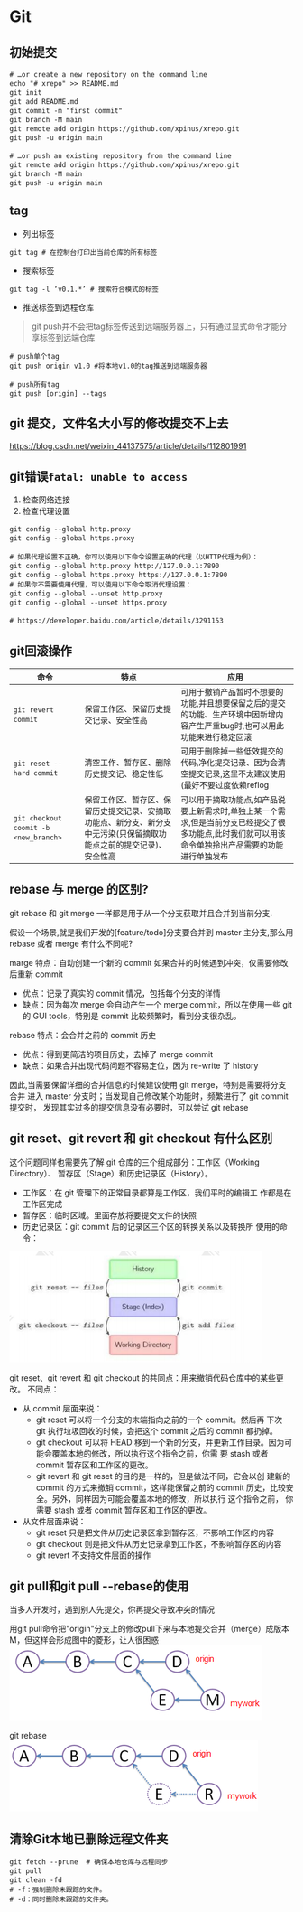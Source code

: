 # Git

## 初始提交
```shell
# …or create a new repository on the command line
echo "# xrepo" >> README.md
git init
git add README.md
git commit -m "first commit"
git branch -M main
git remote add origin https://github.com/xpinus/xrepo.git
git push -u origin main

# …or push an existing repository from the command line
git remote add origin https://github.com/xpinus/xrepo.git
git branch -M main
git push -u origin main
```

## tag
- 列出标签
```shell
git tag # 在控制台打印出当前仓库的所有标签
```
- 搜索标签
```shell
git tag -l ‘v0.1.*’ # 搜索符合模式的标签
```
- 推送标签到远程仓库
> git push并不会把tag标签传送到远端服务器上，只有通过显式命令才能分享标签到远端仓库
```shell
# push单个tag
git push origin v1.0 #将本地v1.0的tag推送到远端服务器

# push所有tag
git push [origin] --tags
```

## git 提交，文件名大小写的修改提交不上去

https://blog.csdn.net/weixin_44137575/article/details/112801991


## git错误`fatal: unable to access`
1. 检查网络连接
2. 检查代理设置
```shell
git config --global http.proxy
git config --global https.proxy

# 如果代理设置不正确，你可以使用以下命令设置正确的代理（以HTTP代理为例）：
git config --global http.proxy http://127.0.0.1:7890
git config --global https.proxy https://127.0.0.1:7890
# 如果你不需要使用代理，可以使用以下命令取消代理设置：
git config --global --unset http.proxy
git config --global --unset https.proxy

# https://developer.baidu.com/article/details/3291153
```

## git回滚操作

|命令|特点|应用|
|---|---|---|
|`git revert commit`|保留工作区、保留历史提交记录、安全性高 | 可用于撤销产品暂时不想要的功能,并且想要保留之后的提交的功能、生产环境中因新增内容产生严重bug时,也可以用此功能来进行稳定回滚|
|`git reset --hard commit`|清空工作、暂存区、删除历史提交记、稳定性低|可用于删除掉一些低效提交的代码,净化提交记录、因为会清空提交记录,这里不太建议使用(最好不要过度依赖reflog|
|`git checkout coomit -b <new_branch>`|保留工作区、暂存区、保留历史提交记录、安摘取功能点、新分支、新分支中无污染(只保留摘取功能点之前的提交记录)、安全性高|可以用于摘取功能点,如产品说要上新需求时,单独上某一个需求,但是当前分支已经提交了很多功能点,此时我们就可以用该命令单独拎出产品需要的功能进行单独发布|


## rebase 与 merge 的区别?

git rebase 和 git merge 一样都是用于从一个分支获取并且合并到当前分支. 

假设一个场景,就是我们开发的[feature/todo]分支要合并到 master 主分支,那么用 rebase 或者 merge 有什么不同呢?

marge 特点：自动创建一个新的 commit 如果合并的时候遇到冲突，仅需要修改 后重新 commit
- 优点：记录了真实的 commit 情况，包括每个分支的详情 
- 缺点：因为每次 merge 会自动产生一个 merge commit，所以在使用一些 git 的 GUI tools，特别是 commit 比较频繁时，看到分支很杂乱。

rebase 特点：会合并之前的 commit 历史
- 优点：得到更简洁的项目历史，去掉了 merge commit 
- 缺点：如果合并出现代码问题不容易定位，因为 re-write 了 history
  
因此,当需要保留详细的合并信息的时候建议使用 git merge，特别是需要将分支合并 进入 master 分支时；当发现自己修改某个功能时，频繁进行了 git commit 提交时， 发现其实过多的提交信息没有必要时，可以尝试 git rebase

## git reset、git revert 和 git checkout 有什么区别

这个问题同样也需要先了解 git 仓库的三个组成部分：工作区（Working Directory）、 暂存区（Stage）和历史记录区（History）。 
- 工作区：在 git 管理下的正常目录都算是工作区，我们平时的编辑工 作都是在工作区完成 
- 暂存区：临时区域。里面存放将要提交文件的快照 
- 历史记录区：git commit 后的记录区三个区的转换关系以及转换所 使用的命令：

![](./asset/reset.png)

git reset、git revert 和 git checkout 的共同点：用来撤销代码仓库中的某些更改。
不同点：
- 从 commit 层面来说：
  - git reset 可以将一个分支的末端指向之前的一个 commit。然后再 下次 git 执行垃圾回收的时候，会把这个 commit 之后的 commit 都扔掉。
  - git checkout 可以将 HEAD 移到一个新的分支，并更新工作目录。因为可能会覆盖本地的修改，所以执行这个指令之前，你需 要 stash 或者 commit 暂存区和工作区的更改。
  - git revert 和 git reset 的目的是一样的，但是做法不同，它会以创 建新的 commit 的方式来撤销 commit，这样能保留之前的 commit 历史，比较安全。另外，同样因为可能会覆盖本地的修改，所以执行 这个指令之前， 你需要 stash 或者 commit 暂存区和工作区的更改。
- 从文件层面来说：
  - git reset 只是把文件从历史记录区拿到暂存区，不影响工作区的内容
  - git checkout 则是把文件从历史记录拿到工作区，不影响暂存区的内容
  - git revert 不支持文件层面的操作

## git pull和git pull --rebase的使用

当多人开发时，遇到别人先提交，你再提交导致冲突的情况

用git pull命令把"origin"分支上的修改pull下来与本地提交合并（merge）成版本M，但这样会形成图中的菱形，让人很困惑
![](./asset/git_merge.png)

git rebase
![](./asset/git_rebase.png)

## 清除Git本地已删除远程文件夹

```shell
git fetch --prune  # 确保本地仓库与远程同步
git pull
git clean -fd 
# -f：强制删除未跟踪的文件。
# -d：同时删除未跟踪的文件夹。
```